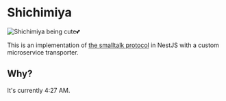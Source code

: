 # Shichimiya

![Shichimiya being cute💕](https://i.ytimg.com/vi/6gEp5nJn6nk/maxresdefault.jpg)

This is an implementation of [the smalltalk protocol](https://gist.github.com/fredi-68/81a157d30059b543132e328aed91f64d)
in NestJS with a custom microservice transporter.

## Why?

It's currently 4:27 AM.
